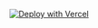 [![Deploy with Vercel](https://vercel.com/button)](https://vercel.com/new/clone?repository-url=https%3A%2F%2Fgithub.com%2Fbrijr%2Fmdx-starter&project-name=mdx-starter&repository-name=mdx-starter&demo-url=https%3A%2F%2Fmdx.bridger.to)
